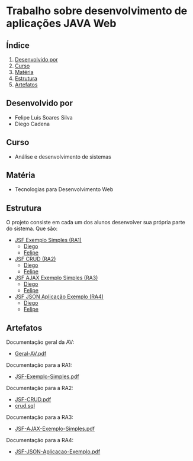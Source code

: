 # Trabalho sobre desenvolvimento de aplicações JAVA Web

## Índice
1. [Desenvolvido por](#desenvolvido-por)
2. [Curso](#curso)
3. [Matéria](#matéria)
4. [Estrutura](#estrutura)
5. [Artefatos](#artefatos)

## Desenvolvido por
- Felipe Luis Soares Silva
- Diego Cadena

## Curso
- Análise e desenvolvimento de sistemas

## Matéria
- Tecnologias para Desenvolvimento Web

## Estrutura
O projeto consiste em cada um dos alunos desenvolver sua própria parte do sistema. Que são:

- [JSF Exemplo Simples (RA1)](https://github.com/felipelssilva/pucpr-twd-group-control-version/tree/main/JSF-Exemplo-Simples)
    - [Diego](https://github.com/felipelssilva/pucpr-twd-group-control-version/tree/main/JSF-Exemplo-Simples/Diego)
    - [Felipe](https://github.com/felipelssilva/pucpr-twd-group-control-version/tree/main/JSF-Exemplo-Simples/Felipe)
- [JSF CRUD (RA2)](https://github.com/felipelssilva/pucpr-twd-group-control-version/tree/main/JSF-CRUD)
    - [Diego](https://github.com/felipelssilva/pucpr-twd-group-control-version/tree/main/JSF-CRUD/Diego)
    - [Felipe](https://github.com/felipelssilva/pucpr-twd-group-control-version/tree/main/JSF-CRUD/Felipe)
- [JSF AJAX Exemplo Simples (RA3)](https://github.com/felipelssilva/pucpr-twd-group-control-version/tree/main/JSF-AJAX-Exemplo-Simples)
    - [Diego](https://github.com/felipelssilva/pucpr-twd-group-control-version/tree/main/JSF-AJAX-Exemplo-Simples/Diego)
    - [Felipe](https://github.com/felipelssilva/pucpr-twd-group-control-version/tree/main/JSF-AJAX-Exemplo-Simples/Felipe)
- [JSF JSON Aplicação Exemplo (RA4)](https://github.com/felipelssilva/pucpr-twd-group-control-version/tree/main/JSF-JSON-Aplicacao-Exemplo)
    - [Diego](https://github.com/felipelssilva/pucpr-twd-group-control-version/tree/main/JSF-JSON-Aplicacao-Exemplo/Diego)
    - [Felipe](https://github.com/felipelssilva/pucpr-twd-group-control-version/tree/main/JSF-JSON-Aplicacao-Exemplo/Felipe)

## Artefatos

Documentação geral da AV: 
- [Geral-AV.pdf](https://github.com/felipelssilva/pucpr-twd-group-control-version/tree/main/documentacao/Geral-AV.pdf)

Documentação para a RA1:
- [JSF-Exemplo-Simples.pdf](https://github.com/felipelssilva/pucpr-twd-group-control-version/tree/main/JSF-Exemplo-Simples/documentacao/JSF-Exemplo-Simples.pdf)

Documentação para a RA2:
- [JSF-CRUD.pdf](https://github.com/felipelssilva/pucpr-twd-group-control-version/tree/main/JSF-CRUD/documentacao/JSF-CRUD.pdf)
- [crud.sql](https://github.com/felipelssilva/pucpr-twd-group-control-version/tree/main/JSF-CRUD/documentacao/crud.sql)

Documentação para a RA3:
- [JSF-AJAX-Exemplo-Simples.pdf](https://github.com/felipelssilva/pucpr-twd-group-control-version/tree/main/JSF-AJAX-Exemplo-Simples/documentacao/JSF-AJAX-Exemplo-Simples.pdf)

Documentação para a RA4:
- [JSF-JSON-Aplicacao-Exemplo.pdf](https://github.com/felipelssilva/pucpr-twd-group-control-version/tree/main/JSF-JSON-Aplicacao-Exemplo/documentacao/JSF-JSON-Aplicacao-Exemplo.pdf)

